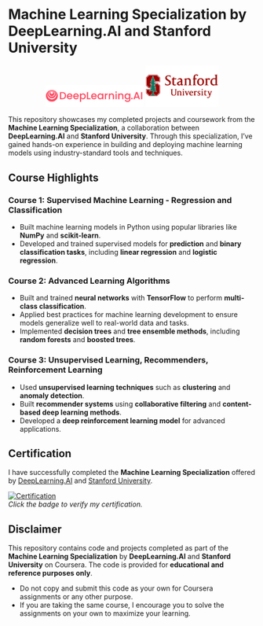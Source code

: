 # **Machine Learning Specialization by DeepLearning.AI and Stanford University**  

<div align="center">
  <img src="./images/dlai-logo.png" alt="DeepLearning.AI Logo" width="200" />
  <img src="./images/stanford-logo.png" alt="Stanford Logo" width="150" />
</div>

This repository showcases my completed projects and coursework from the **Machine Learning Specialization**, a collaboration between **DeepLearning.AI** and **Stanford University**. Through this specialization, I’ve gained hands-on experience in building and deploying machine learning models using industry-standard tools and techniques.  

## **Course Highlights**  

### **Course 1: Supervised Machine Learning - Regression and Classification**  
- Built machine learning models in Python using popular libraries like **NumPy** and **scikit-learn**.  
- Developed and trained supervised models for **prediction** and **binary classification tasks**, including **linear regression** and **logistic regression**.  

### **Course 2: Advanced Learning Algorithms**  
- Built and trained **neural networks** with **TensorFlow** to perform **multi-class classification**.  
- Applied best practices for machine learning development to ensure models generalize well to real-world data and tasks.  
- Implemented **decision trees** and **tree ensemble methods**, including **random forests** and **boosted trees**.  

### **Course 3: Unsupervised Learning, Recommenders, Reinforcement Learning**  
- Used **unsupervised learning techniques** such as **clustering** and **anomaly detection**.  
- Built **recommender systems** using **collaborative filtering** and **content-based deep learning methods**.  
- Developed a **deep reinforcement learning model** for advanced applications.  

## **Certification**  
I have successfully completed the **Machine Learning Specialization** offered by [DeepLearning.AI](https://www.deeplearning.ai/) and [Stanford University](https://online.stanford.edu/).  

[![Certification](https://img.shields.io/badge/Certification-Machine_Learning_Specialization-blue)](https://www.coursera.org/account/accomplishments/specialization/XYZ123)  
*Click the badge to verify my certification.*  

## **Disclaimer**  
This repository contains code and projects completed as part of the **Machine Learning Specialization** by **DeepLearning.AI** and **Stanford University** on Coursera. The code is provided for **educational and reference purposes only**.  

- Do not copy and submit this code as your own for Coursera assignments or any other purpose.  
- If you are taking the same course, I encourage you to solve the assignments on your own to maximize your learning. 